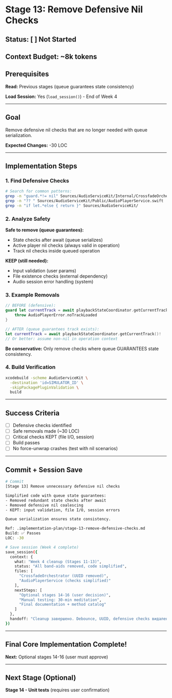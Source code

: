 # Stage 13: Remove Defensive Nil Checks

## Status: [ ] Not Started

## Context Budget: ~8k tokens

## Prerequisites

**Read:** Previous stages (queue guarantees state consistency)

**Load Session:** Yes (`load_session()`) - End of Week 4

---

## Goal

Remove defensive nil checks that are no longer needed with queue serialization.

**Expected Changes:** -30 LOC

---

## Implementation Steps

### 1. Find Defensive Checks

```bash
# Search for common patterns:
grep -n "guard.*!= nil" Sources/AudioServiceKit/Internal/CrossfadeOrchestrator.swift
grep -n "?? " Sources/AudioServiceKit/Public/AudioPlayerService.swift
grep -n "if let.*else { return }" Sources/AudioServiceKit/
```

### 2. Analyze Safety

**Safe to remove (queue guarantees):**
- State checks after await (queue serializes)
- Active player nil checks (always valid in operation)
- Track nil checks inside queued operation

**KEEP (still needed):**
- Input validation (user params)
- File existence checks (external dependency)
- Audio session error handling (system)

### 3. Example Removals

```swift
// BEFORE (defensive):
guard let currentTrack = await playbackStateCoordinator.getCurrentTrack() else {
    throw AudioPlayerError.noTrackLoaded
}

// AFTER (queue guarantees track exists):
let currentTrack = await playbackStateCoordinator.getCurrentTrack()!
// Or better: assume non-nil in operation context
```

**Be conservative:** Only remove checks where queue GUARANTEES state consistency.

### 4. Build Verification

```bash
xcodebuild -scheme AudioServiceKit \
  -destination 'id=SIMULATOR_ID' \
  -skipPackagePluginValidation \
  build
```

---

## Success Criteria

- [ ] Defensive checks identified
- [ ] Safe removals made (~30 LOC)
- [ ] Critical checks KEPT (file I/O, session)
- [ ] Build passes
- [ ] No force-unwrap crashes (test with nil scenarios)

---

## Commit + Session Save

```bash
# Commit
[Stage 13] Remove unnecessary defensive nil checks

Simplified code with queue state guarantees:
- Removed redundant state checks after await
- Removed defensive nil coalescing
- KEPT: input validation, file I/O, session errors

Queue serialization ensures state consistency.

Ref: .implementation-plan/stage-13-remove-defensive-checks.md
Build: ✅ Passes
LOC: -30

# Save session (Week 4 complete)
save_session({
  context: {
    what: "Week 4 cleanup (Stages 11-13)",
    status: "All band-aids removed, code simplified",
    files: [
      "CrossfadeOrchestrator (UUID removed)",
      "AudioPlayerService (checks simplified)"
    ],
    nextSteps: [
      "Optional stages 14-16 (user decision)",
      "Manual testing: 30-min meditation",
      "Final documentation + method catalog"
    ]
  },
  handoff: "Cleanup завершено. Debounce, UUID, defensive checks видалено. Net: -160 LOC. Код чистіший. Опціонально: тести + документація (user approval)."
})
```

---

## Final Core Implementation Complete!

**Next:** Optional stages 14-16 (user must approve)

---

## Next Stage (Optional)

**Stage 14 - Unit tests** (requires user confirmation)
